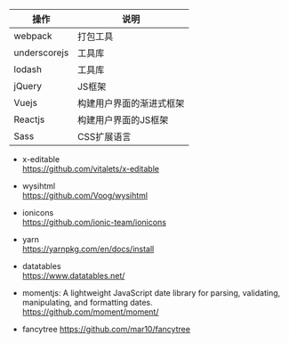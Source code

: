 



| 操作           | 说明           |
| ------------ | ------------ |
| webpack      | 打包工具         |
| underscorejs | 工具库          |
| lodash       | 工具库          |
| jQuery       | JS框架         |
| Vuejs        | 构建用户界面的渐进式框架 |
| Reactjs      | 构建用户界面的JS框架  |
| Sass         | CSS扩展语言      |

* x-editable  
  https://github.com/vitalets/x-editable

* wysihtml  
  https://github.com/Voog/wysihtml

* ionicons  
  https://github.com/ionic-team/ionicons

* yarn  
  https://yarnpkg.com/en/docs/install

* datatables  
  https://www.datatables.net/

* momentjs: 
  A lightweight JavaScript date library for parsing, validating, manipulating, and formatting dates.
  https://github.com/moment/moment/

* fancytree
https://github.com/mar10/fancytree